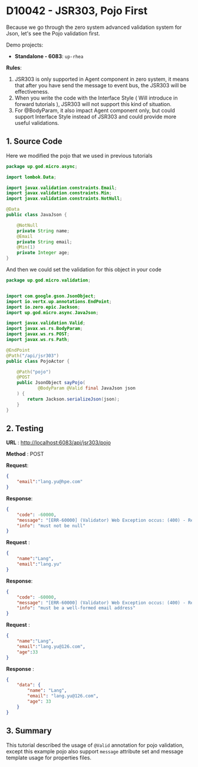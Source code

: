 # D10042 - JSR303, Pojo First

Because we go through the zero system advanced validation system for Json, let's see the Pojo validation first.

Demo projects:

* **Standalone - 6083**: `up-rhea`

**Rules**:

1. JSR303 is only supported in Agent component in zero system, it means that after you have send the message to event bus, the JSR303 will be effectiveness.
2. When you write the code with the Interface Style \( Will introduce in forward tutorials \), JSR303 will not support this kind of situation.
3. For @BodyParam, it also impact Agent component only, but could support Interface Style instead of JSR303 and could provide more useful validations.

## 1. Source Code

Here we modified the pojo that we used in previous tutorials

```java
package up.god.micro.async;

import lombok.Data;

import javax.validation.constraints.Email;
import javax.validation.constraints.Min;
import javax.validation.constraints.NotNull;

@Data
public class JavaJson {

    @NotNull
    private String name;
    @Email
    private String email;
    @Min(1)
    private Integer age;
}
```

And then we could set the validation for this object in your code

```java
package up.god.micro.validation;


import com.google.gson.JsonObject;
import io.vertx.up.annotations.EndPoint;
import io.zero.epic.Jackson;
import up.god.micro.async.JavaJson;

import javax.validation.Valid;
import javax.ws.rs.BodyParam;
import javax.ws.rs.POST;
import javax.ws.rs.Path;

@EndPoint
@Path("/api/jsr303")
public class PojoActor {

    @Path("pojo")
    @POST
    public JsonObject sayPojo(
            @BodyParam @Valid final JavaJson json
    ) {
        return Jackson.serializeJson(json);
    }
}
```

## 2. Testing

**URL** : [http://localhost:6083/api/jsr303/pojo](http://localhost:6083/api/jsr303/pojo)

**Method** : POST

**Request**:

```json
{
    "email":"lang.yu@hpe.com"
}
```

**Response**:

```json
{
    "code": -60000,
    "message": "[ERR-60000] (Validator) Web Exception occus: (400) - Request validation failure, class = class up.god.micro.validation.PojoActor, method = public io.vertx.core.json.JsonObject up.god.micro.validation.PojoActor.sayPojo(up.god.micro.async.JavaJson), message = Not Null name.",
    "info": "must not be null"
}
```

**Request** :

```json
{
    "name":"Lang",
    "email":"lang.yu"
}
```

**Response**:

```json
{
    "code": -60000,
    "message": "[ERR-60000] (Validator) Web Exception occus: (400) - Request validation failure, class = class up.god.micro.validation.PojoActor, method = public io.vertx.core.json.JsonObject up.god.micro.validation.PojoActor.sayPojo(up.god.micro.async.JavaJson), message = must be a well-formed email address.",
    "info": "must be a well-formed email address"
}
```

**Request** :

```json
{
    "name":"Lang",
    "email":"lang.yu@126.com",
    "age":33
}
```

**Response** :

```json
{
    "data": {
        "name": "Lang",
        "email": "lang.yu@126.com",
        "age": 33
    }
}
```

## 3. Summary

This tutorial described the usage of `@Valid` annotation for pojo validation, except this example pojo also support `message` attribute set and message template usage for properties files.

